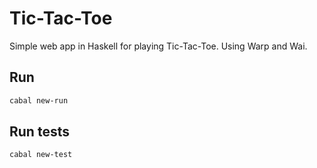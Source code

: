 # Tic-Tac-Toe
Simple web app in Haskell for playing Tic-Tac-Toe. Using Warp and Wai.

## Run
```sh
cabal new-run
```

## Run tests
```sh
cabal new-test
```

